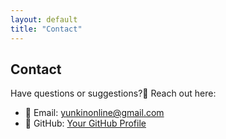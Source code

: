 ```yaml
---
layout: default
title: "Contact"
---
```


## Contact

Have questions or suggestions?👀 Reach out here:

- 📧 Email: yunkinonline@gmail.com  
- 💼 GitHub: [Your GitHub Profile](https://github.com/Reaper5607)  
